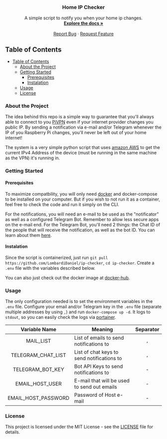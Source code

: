 <!-- PROJECT LOGO -->

<br />
<p align="center">
  <!-- <a href="LOGO.png">
    <img src="LOGO.png" alt="Logo" width="230" height="auto">
  </a> -->

  <h3 align="center">Home IP Checker</h3>

  <p align="center">
    A simple script to notify you when your home ip changes.
    <br />
    <a href="https://github.com/LombardiDaniel/ip-checker"><strong>Explore the docs »</strong></a>
    <br />
    <br />
    <a href="https://github.com/LombardiDaniel/ip-checker/issues">Report Bug</a>
    ·
    <a href="https://github.com/LombardiDaniel/ip-checker/issues">Request Feature</a>
  </p>
</p>

## Table of Contents

- [Table of Contents](#table-of-contents)
  - [About the Project](#about-the-project)
  - [Getting Started](#getting-started)
    - [Prerequisites](#prerequisites)
    - [Instalation](#instalation)
  - [Usage](#usage)
  - [License](#license)

### About the Project

The idea behind this repo is a simple way to guarantee that you'll always able to connect to you [PiVPN](https://www.pivpn.io) even if your internet provider changes you public IP. By sending a notification via e-mail and/or Telegram whenever the IP of you Raspberry Pi changes, you'll never be left out of your home internet!

The system is a very simple python script that uses [amazon AWS](https://checkip.amazonaws.com) to get the current IPv4 Address of the device (must be running in the same machine as the VPN) it's running in.

### Getting Started

#### Prerequisites

To maximize compatbility, you will only need [docker](https://www.docker.com/) and docker-compose to be installed on your computer. But if you wish to not run it as a container, feel free to check the code and run it simply on the CLI.

For the notifications, you will need an e-mail to be used as the "notificator" as well as a configured Telegram Bot. Remember to allow less secure apps on the e-mail end. For the Telegram Bot, you'll need 2 things: the Chat ID of the people that will receive the
notification, as well as the bot ID. You can learn about them [here](https://core.telegram.org/bots).

#### Instalation

Since the script is containerized, just run `git pull https://github.com/LombardiDaniel/ip-checker`, `cd ip-checker`. Create a `.env` file with the variables described below.

You can also just check out the docker image at [docker-hub](https://hub.docker.com/repository/docker/lombardi/ip-checker/general).

### Usage

The only configuration needed is to set the environment variables in the `.env` file. Configure your email and/or Telegram key in the `.env` file (separate multiple addresses by using `,`) and run `docker-compose up -d`. It logs to `stdout`, so you can easily check the logs via [portainer](https://www.portainer.io).

|    Variable Name    | Meaning                                     | Separator |
| :-----------------: | ------------------------------------------- | :-------: |
|      MAIL_LIST      | List of emails to send notifications to     |    `,`    |
| TELEGRAM_CHAT_LIST  | List of chat keys to send notifications to  |    `,`    |
|  TELEGRAM_BOT_KEY   | Bot API Keys to send notifications to       |     -     |
|   EMAIL_HOST_USER   | E-mail that will be used to send out emails |     -     |
| EMAIL_HOST_PASSWORD | Password of Host e-mail                     |     -     |

### License

This project is licensed under the MIT License - see the [LICENSE](LICENSE) file for details.
